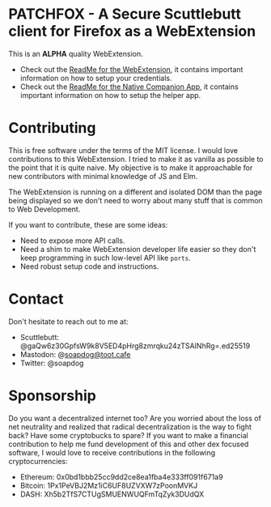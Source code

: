 # PATCHFOX - A Secure Scuttlebutt client for Firefox as a WebExtension

This is an **ALPHA** quality WebExtension.

* Check out the [ReadMe for the WebExtension](webextension/README.md), it contains important information on how to setup your credentials.
* Check out the [ReadMe for the Native Companion App](host_app/README.md), it contains important information on how to setup the helper app.


# Contributing

This is free software under the terms of the MIT license. I would love contributions to this WebExtension. I tried to make it as vanilla as possible to the point that it is quite naive. My objective is to make it approachable for new contributors with minimal knowledge of JS and Elm.

The WebExtension is running on a different and isolated DOM than the page being displayed so we don't need to worry about many stuff that is common to Web Development.

If you want to contribute, these are some ideas:

* Need to expose more API calls.
* Need a shim to make WebExtension developer life easier so they don't keep programming in such low-level API like `ports`.
* Need robust setup code and instructions.

# Contact

Don't hesitate to reach out to me at:

* Scuttlebutt: @gaQw6z30GpfsW9k8V5ED4pHrg8zmrqku24zTSAINhRg=.ed25519
* Mastodon: @soapdog@toot.cafe
* Twitter: @soapdog

# Sponsorship

Do you want a decentralized internet too? Are you worried about the loss of net neutrality and realized that radical decentralization is the way to fight back? Have some cryptobucks to spare? If you want to make a financial contribution to help me fund development of this and other dex focused software, I would love to receive contributions in the following cryptocurrencies:

* Ethereum: 0x0bd1bbb25cc9dd2ce8ea1fba4e333ff091f671a9
* Bitcoin: 1Px1PeVBJ2Mz1iC6UF8UZVXW7zPoonMVKJ
* DASH: Xh5b2TfS7CTUgSMUENWUQFmTqZyk3DUdQX

